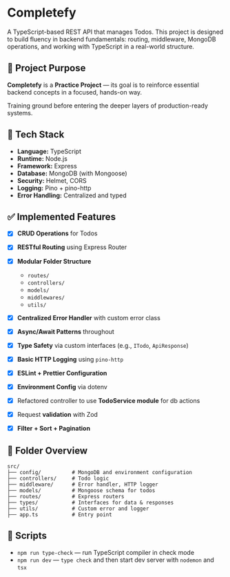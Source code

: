 # Completefy

A TypeScript-based REST API that manages Todos. This project is designed to build fluency in backend fundamentals: routing, middleware, MongoDB operations, and working with TypeScript in a real-world structure.

## 🎯 Project Purpose

**Completefy** is a **Practice Project** — its goal is to reinforce essential backend concepts in a focused, hands-on way.

Training ground before entering the deeper layers of production-ready systems.

## 🧱 Tech Stack

- **Language:** TypeScript
- **Runtime:** Node.js
- **Framework:** Express
- **Database:** MongoDB (with Mongoose)
- **Security:** Helmet, CORS
- **Logging:** Pino + pino-http
- **Error Handling:** Centralized and typed

## ✅ Implemented Features

- [x] **CRUD Operations** for Todos
- [x] **RESTful Routing** using Express Router
- [x] **Modular Folder Structure**
  - `routes/`
  - `controllers/`
  - `models/`
  - `middlewares/`
  - `utils/`

- [x] **Centralized Error Handler** with custom error class
- [x] **Async/Await Patterns** throughout
- [x] **Type Safety** via custom interfaces (e.g., `ITodo`, `ApiResponse`)
- [x] **Basic HTTP Logging** using `pino-http`
- [x] **ESLint + Prettier Configuration**
- [x] **Environment Config** via dotenv
- [x] Refactored controller to use **TodoService module** for db actions
- [x] Request **validation** with Zod
- [x] **Filter + Sort + Pagination**

## 📁 Folder Overview

```
src/
├── config/          # MongoDB and environment configuration
├── controllers/     # Todo logic
├── middleware/      # Error handler, HTTP logger
├── models/          # Mongoose schema for todos
├── routes/          # Express routers
├── types/           # Interfaces for data & responses
├── utils/           # Custom error and logger
├── app.ts           # Entry point
```

## 📜 Scripts

- `npm run type-check` — run TypeScript compiler in check mode
- `npm run dev` — `type check` and then start dev server with `nodemon` and `tsx`
